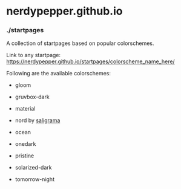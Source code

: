 # nerdypepper.github.io

### ./startpages

A collection of startpages based on popular colorschemes.

Link to any startpage: https://nerdypepper.github.io/startpages/colorscheme_name_here/

Following are the available colorschemes:

- gloom

- gruvbox-dark

- material

- nord by [saligrama](https://github.com/saligrama/)

- ocean

- onedark

- pristine

- solarized-dark

- tomorrow-night

